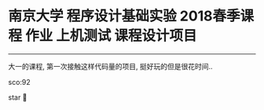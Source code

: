 # 南京大学 程序设计基础实验 2018春季课程 作业 上机测试 课程设计项目

---

大一的课程, 第一次接触这样代码量的项目, 挺好玩的但是很花时间..

sco:92

star :night_with_stars: